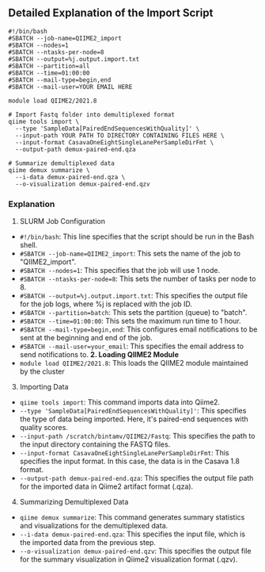 ## Detailed Explanation of the Import Script

    #!/bin/bash
    #SBATCH --job-name=QIIME2_import
    #SBATCH --nodes=1
    #SBATCH --ntasks-per-node=8
    #SBATCH --output=%j.output.import.txt
    #SBATCH --partition=all
    #SBATCH --time=01:00:00
    #SBATCH --mail-type=begin,end
    #SBATCH --mail-user=YOUR EMAIL HERE
    
    module load QIIME2/2021.8
    
    # Import Fastq folder into demultiplexed format
    qiime tools import \
      --type 'SampleData[PairedEndSequencesWithQuality]' \
      --input-path YOUR PATH TO DIRECTORY CONTAINING FILES HERE \
      --input-format CasavaOneEightSingleLanePerSampleDirFmt \
      --output-path demux-paired-end.qza
    
    # Summarize demultiplexed data
    qiime demux summarize \
      --i-data demux-paired-end.qza \
      --o-visualization demux-paired-end.qzv
### Explanation
1. SLURM Job Configuration
* `#!/bin/bash`: This line specifies that the script should be run in the Bash shell.
* `#SBATCH --job-name=QIIME2_import`: This sets the name of the job to "QIIME2_import".
* `#SBATCH --nodes=1`: This specifies that the job will use 1 node.
* `#SBATCH --ntasks-per-node=8`: This sets the number of tasks per node to 8.
* `#SBATCH --output=%j.output.import.txt`: This specifies the output file for the job logs, where %j is replaced with the job ID.
* `#SBATCH --partition=batch`: This sets the partition (queue) to "batch".
* `#SBATCH --time=01:00:00`: This sets the maximum run time to 1 hour.
* `#SBATCH --mail-type=begin,end`: This configures email notifications to be sent at the beginning and end of the job.
* `#SBATCH --mail-user=your_email`: This specifies the email address to send notifications to.
**2. Loading QIIME2 Module**
* `module load QIIME2/2021.8`: This loads the QIIME2 module maintained by the cluster
3. Importing Data
* `qiime tools import`: This command imports data into Qiime2.
* `--type 'SampleData[PairedEndSequencesWithQuality]'`: This specifies the type of data being imported. Here, it's paired-end sequences with quality scores.
* `--input-path /scratch/bintamv/QIIME2/Fastq`: This specifies the path to the input directory containing the FASTQ files.
* `--input-format CasavaOneEightSingleLanePerSampleDirFmt`: This specifies the input format. In this case, the data is in the Casava 1.8 format.
* `--output-path demux-paired-end.qza`: This specifies the output file path for the imported data in Qiime2 artifact format (.qza).
4. Summarizing Demultiplexed Data
* `qiime demux summarize`: This command generates summary statistics and visualizations for the demultiplexed data.
* `--i-data demux-paired-end.qza`: This specifies the input file, which is the imported data from the previous step.
* `--o-visualization demux-paired-end.qzv`: This specifies the output file for the summary visualization in Qiime2 visualization format (.qzv).
